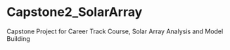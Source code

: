 # Capstone2_SolarArray
Capstone Project for Career Track Course, Solar Array Analysis and Model Building
